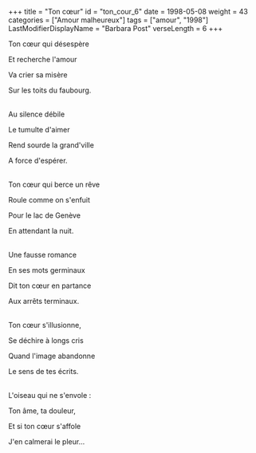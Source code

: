 +++
title = "Ton cœur"
id = "ton_cour_6"
date = 1998-05-08
weight = 43
categories = ["Amour malheureux"]
tags = ["amour", "1998"]
LastModifierDisplayName = "Barbara Post"
verseLength = 6
+++

Ton cœur qui désespère

Et recherche l'amour

Va crier sa misère

Sur les toits du faubourg.

 \
Au silence débile

Le tumulte d'aimer

Rend sourde la grand'ville

A force d'espérer.

 \
Ton cœur qui berce un rêve

Roule comme on s'enfuit

Pour le lac de Genève

En attendant la nuit.

 \
Une fausse romance

En ses mots germinaux

Dit ton cœur en partance

Aux arrêts terminaux.

 \
Ton cœur s'illusionne,

Se déchire à longs cris

Quand l'image abandonne

Le sens de tes écrits.

 \
L'oiseau qui ne s'envole :

Ton âme, ta douleur,

Et si ton cœur s'affole

J'en calmerai le pleur...
